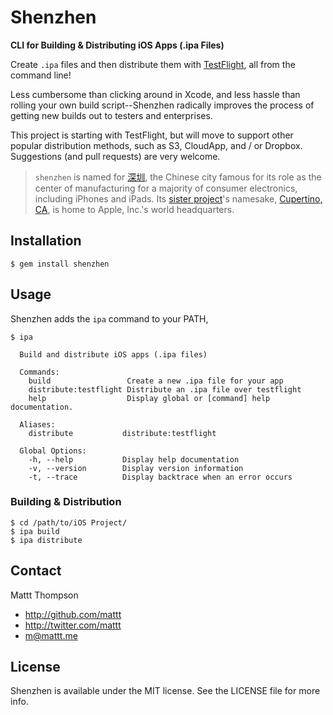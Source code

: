 # Shenzhen
**CLI for Building & Distributing iOS Apps (.ipa Files)**

Create `.ipa` files and then distribute them with [TestFlight](https://testflightapp.com/), all from the command line!

Less cumbersome than clicking around in Xcode, and less hassle than rolling your own build script--Shenzhen radically improves the process of getting new builds out to testers and enterprises.

This project is starting with TestFlight, but will move to support other popular distribution methods, such as S3, CloudApp, and / or Dropbox. Suggestions (and pull requests) are very welcome.

> `shenzhen` is named for [深圳](http://en.wikipedia.org/wiki/Shenzhen), the Chinese city famous for its role as the center of manufacturing for a majority of consumer electronics, including iPhones and iPads. Its [sister project](https://github.com/mattt/cupertino)'s namesake, [Cupertino, CA](http://en.wikipedia.org/wiki/Cupertino,_California), is home to Apple, Inc.'s world headquarters.
 
## Installation

```
$ gem install shenzhen
```

## Usage

Shenzhen adds the `ipa` command to your PATH,

```
$ ipa

  Build and distribute iOS apps (.ipa files)

  Commands:
    build                 Create a new .ipa file for your app
    distribute:testflight Distribute an .ipa file over testflight
    help                  Display global or [command] help documentation.

  Aliases:
    distribute           distribute:testflight 

  Global Options:
    -h, --help           Display help documentation 
    -v, --version        Display version information 
    -t, --trace          Display backtrace when an error occurs
``` 

### Building & Distribution

```
$ cd /path/to/iOS Project/
$ ipa build
$ ipa distribute
```

## Contact

Mattt Thompson

- http://github.com/mattt
- http://twitter.com/mattt
- m@mattt.me

## License

Shenzhen is available under the MIT license. See the LICENSE file for more info.
